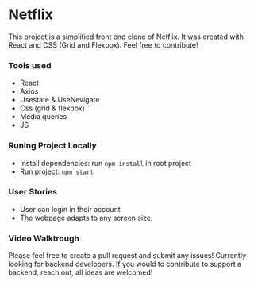 # Netflix


This project is a simplified front end clone of Netflix. It was created with React and CSS (Grid and Flexbox). Feel free to contribute!

### Tools used

- React
- Axios
- Usestate & UseNevigate
- Css (grid & flexbox)
- Media queries
- JS

### Runing Project Locally

- Install dependencies: run `npm install` in root project
- Run project: `npm start`

### User Stories

- User can login in their account
- The webpage adapts to any screen size.

### Video Walktrough

Please feel free to create a pull request and submit any issues!
Currently looking for backend developers. If you would to contribute to support a backend, reach out, all ideas are welcomed!
